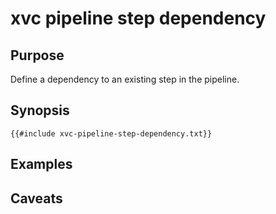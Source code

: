 # xvc pipeline step dependency

## Purpose

Define a dependency to an existing step in the pipeline.

## Synopsis

```text
{{#include xvc-pipeline-step-dependency.txt}}
```

## Examples

## Caveats
